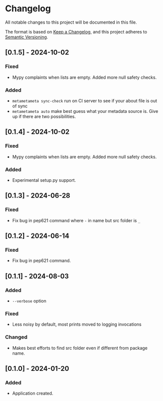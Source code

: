 # Changelog

All notable changes to this project will be documented in this file.

The format is based on [Keep a Changelog](https://keepachangelog.com/en/1.0.0/),
and this project adheres to [Semantic Versioning](https://semver.org/spec/v2.0.0.html).

## [0.1.5] - 2024-10-02

### Fixed

- Mypy complaints when lists are empty. Added more null safety checks.

### Added

- `metametameta sync-check` run on CI server to see if your about file is out of sync
- `metametameta auto` make best guess what your metadata source is. Give up if there are two possibilities.


## [0.1.4] - 2024-10-02

### Fixed

- Mypy complaints when lists are empty. Added more null safety checks.

### Added

- Experimental setup.py support.

## [0.1.3] - 2024-06-28

### Fixed

- Fix bug in pep621 command where `-` in name but src folder is `_` 

## [0.1.2] - 2024-06-14

### Fixed

- Fix bug in pep621 command.

## [0.1.1] - 2024-08-03

### Added

- `--verbose` option

### Fixed

- Less noisy by default, most prints moved to logging invocations

### Changed

- Makes best efforts to find src folder even if different from package name.


## [0.1.0] - 2024-01-20

### Added

- Application created.

